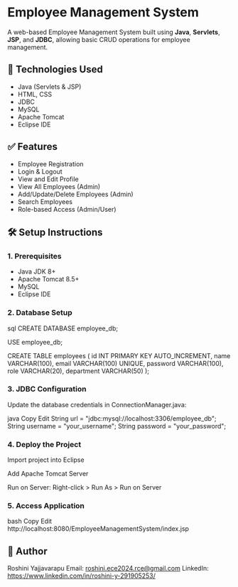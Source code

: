 # Employee Management System

A web-based Employee Management System built using **Java**, **Servlets**, **JSP**, and **JDBC**, allowing basic CRUD operations for employee management.

## 🔧 Technologies Used

- Java (Servlets & JSP)
- HTML, CSS
- JDBC
- MySQL
- Apache Tomcat
- Eclipse IDE


## ✅ Features

- Employee Registration
- Login & Logout
- View and Edit Profile
- View All Employees (Admin)
- Add/Update/Delete Employees (Admin)
- Search Employees
- Role-based Access (Admin/User)

## 🛠️ Setup Instructions

### 1. Prerequisites

- Java JDK 8+
- Apache Tomcat 8.5+
- MySQL
- Eclipse IDE

### 2. Database Setup
sql
CREATE DATABASE employee_db;

USE employee_db;

CREATE TABLE employees (
    id INT PRIMARY KEY AUTO_INCREMENT,
    name VARCHAR(100),
    email VARCHAR(100) UNIQUE,
    password VARCHAR(100),
    role VARCHAR(20),
    department VARCHAR(50)
);
### 3. JDBC Configuration
Update the database credentials in ConnectionManager.java:

java
Copy
Edit
String url = "jdbc:mysql://localhost:3306/employee_db";
String username = "your_username";
String password = "your_password";

### 4. Deploy the Project
Import project into Eclipse

Add Apache Tomcat Server

Run on Server: Right-click > Run As > Run on Server

### 5. Access Application
bash
Copy
Edit
http://localhost:8080/EmployeeManagementSystem/index.jsp

## 👤 Author
Roshini Yajjavarapu
Email: roshini.ece2024.rce@gmail.com
LinkedIn: https://www.linkedin.com/in/roshini-y-291905253/
